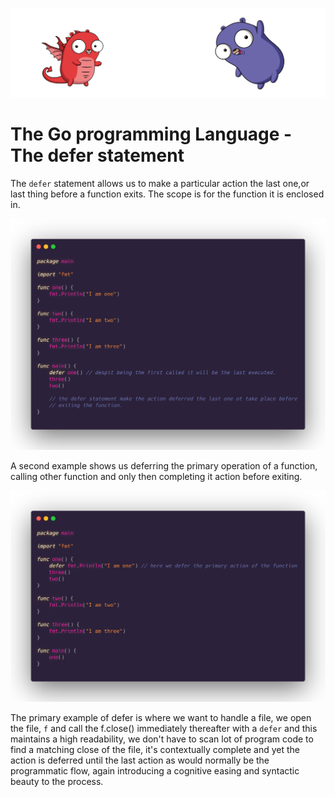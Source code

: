![](/assets/gologo.png)

# The Go programming Language - The defer statement

The `defer` statement allows us to make a particular action the last one,or last thing before a function exits. The scope is for the function it is enclosed in.

![](/core/src/12-defer/assets/1201-defer.png)

A second example shows us deferring the primary operation of a function, calling other function and only then completing it action before exiting.

![](/core/src/12-defer/assets/1202-scope-defer.png)

The primary example of defer is where we want to handle a file, we open the file, `f` and call the f.close() immediately thereafter with a `defer` and this maintains a high readability, we don't have to scan lot of program code to find a matching close of the file, it's contextually complete and yet the action is deferred until the last action as would normally be the programmatic flow, again introducing a cognitive easing and syntactic beauty to the process.
